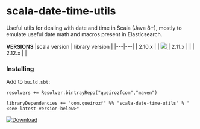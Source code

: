 # scala-date-time-utils
Useful utils for dealing with date and time in Scala (Java 8+), mostly to emulate useful date math and macros present in Elasticsearch.

**VERSIONS**
|scala version  | library version  | 
|---|---|
| 2.10.x  |   |
[ ![](https://api.bintray.com/packages/queirozfcom/maven/scala-date-time-utils/images/download.svg) ](https://bintray.com/queirozfcom/maven/scala-date-time-utils/_latestVersion)
| 2.11.x  |   |
| 2.12.x  |   |

### Installing

Add to `build.sbt`:

```
resolvers += Resolver.bintrayRepo("queirozfcom","maven")

libraryDependencies += "com.queirozf" %% "scala-date-time-utils" % "<see-latest-version-below>"
```

[ ![Download](https://api.bintray.com/packages/queirozfcom/maven/scala-date-time-utils/images/download.svg) ](https://bintray.com/queirozfcom/maven/scala-date-time-utils/_latestVersion)
